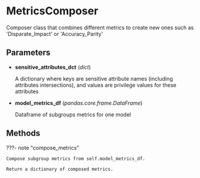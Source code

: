 # MetricsComposer

Composer class that combines different metrics to create new ones such as 'Disparate_Impact' or 'Accuracy_Parity'



## Parameters

- **sensitive_attributes_dct** (*dict*)

    A dictionary where keys are sensitive attribute names (including attributes intersections),  and values are privilege values for these attributes

- **model_metrics_df** (*pandas.core.frame.DataFrame*)

    Dataframe of subgroups metrics for one model




## Methods

???- note "compose_metrics"

    Compose subgroup metrics from self.model_metrics_df.

    Return a dictionary of composed metrics.

    
